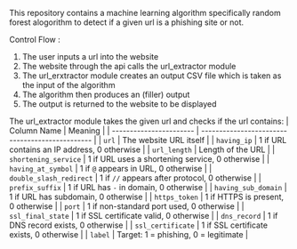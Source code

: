 This repository contains a machine learning algorithm specifically random forest alogorithm to detect if a given url is a phishing site or not.

Control Flow :
  1. The user inputs a url into the website
  2. The website through the api calls the url_extractor module
  3. The url_erxtractor module creates an output CSV file which is taken as the input of the algorithm
  4. The algorithm then produces an (filler) output
  5. The output is returned to the website to be displayed

The url_extractor module takes the given url and checks if the url contains:
| Column Name             | Meaning                                         |
| ----------------------- | ----------------------------------------------- |
| `url`                   | The website URL itself                          |
| `having_ip`             | 1 if URL contains an IP address, 0 otherwise    |
| `url_length`            | Length of the URL                               |
| `shortening_service`    | 1 if URL uses a shortening service, 0 otherwise |
| `having_at_symbol`      | 1 if `@` appears in URL, 0 otherwise            |
| `double_slash_redirect` | 1 if `//` appears after protocol, 0 otherwise   |
| `prefix_suffix`         | 1 if URL has `-` in domain, 0 otherwise         |
| `having_sub_domain`     | 1 if URL has subdomain, 0 otherwise             |
| `https_token`           | 1 if HTTPS is present, 0 otherwise              |
| `port`                  | 1 if non-standard port used, 0 otherwise        |
| `ssl_final_state`       | 1 if SSL certificate valid, 0 otherwise         |
| `dns_record`            | 1 if DNS record exists, 0 otherwise             |
| `ssl_certificate`       | 1 if SSL certificate exists, 0 otherwise        |
| `label`                 | Target: 1 = phishing, 0 = legitimate            |


